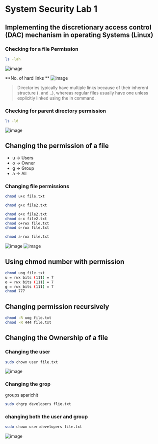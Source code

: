 # System Security Lab 1


## Implementing the discretionary access control (DAC) mechanism in operating Systems (Linux)


### Checking for a file Permission
```bash
ls -lah
```

![image](https://github.com/user-attachments/assets/74b66150-9614-472f-902e-260e40d85976)

**No. of hard links **
![image](https://github.com/user-attachments/assets/81eadd76-9e36-4dbd-a76c-f1d4b5d665b4)
>Directories typically have multiple links because of their inherent structure (. and ..), whereas regular files usually have one unless explicitly linked using the ln command.



### Checking for parent directory permission
```bash
ls -ld
```

![image](https://github.com/user-attachments/assets/7218a17c-30cb-4909-82a9-c61621925e31)

## Changing the permission of a file

- u -> Users
- o -> Owner
- g -> Group
- a -> All

### Changing file permissions
```bash
chmod u+x file.txt
```

```bash
chmod g+x file2.txt
```

```bash
chmod o+x file2.txt
chmod o-x file2.txt
chmod o+rwx file.txt
chmod o-rwx file.txt

```

```bash
chmod a-rwx file.txt
```

![image](https://github.com/user-attachments/assets/53319103-cca4-4132-9004-512a729aad22)
![image](https://github.com/user-attachments/assets/78262237-d3da-495d-8524-b794583810ca)

## Using chmod number with permission
```bash
chmod uog file.txt
u = rwx bits (111) = 7
o = rwx bits (111) = 7
g = rwx bits (111) = 7
chmod 777 
```

## Changing permission recursively
```bash
chmod -R uog file.txt
chmod -R 444 file.txt
```


## Changing the Ownership of a file

### Changing the user
```bash
sudo chown user file.txt
```
![image](https://github.com/user-attachments/assets/03559960-3eb8-4181-9140-e63e40ae5745)

### Changing the grop
groups aparichit
```bash
sudo chgrp developers flie.txt
```

### changing both the user and group
```bash
sudo chown user:developers file.txt
```
![image](https://github.com/user-attachments/assets/688e497a-cbb4-40b6-97cf-81a07cb39dc3)



